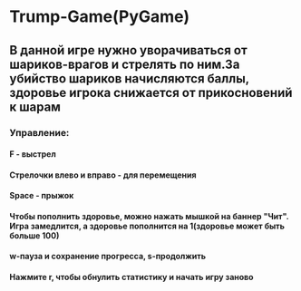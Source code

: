 #                                                                               Trump-Game(PyGame)
## В данной игре нужно уворачиваться от шариков-врагов и стрелять по ним.За убийство шариков начисляются баллы, здоровье игрока снижается от прикосновений к шарам
### Управление:
#### F - выстрел
#### Стрелочки  влево и вправо  - для перемещения
#### Space - прыжок
#### Чтобы пополнить здоровье, можно нажать мышкой на баннер "Чит". Игра замедлится, а здоровье пополнится на 1(здоровье может быть больше 100)
#### w-пауза и сохранение прогресса, s-продолжить
#### Нажмите r, чтобы обнулить статистику и начать игру заново
